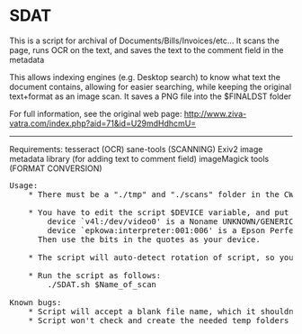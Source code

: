 SDAT
====

This is a script for archival of Documents/Bills/Invoices/etc...
It scans the page, runs OCR on the text, and saves the text to the comment field in the metadata

This allows indexing engines (e.g. Desktop search) to know what text the document contains, allowing
for easier searching, while keeping the original text+format as an image scan.
It saves a PNG file into the $FINALDST folder

For full information, see the original web page:
	http://www.ziva-vatra.com/index.php?aid=71&id=U29mdHdhcmU=

----

Requirements:
    tesseract (OCR)
    sane-tools (SCANNING)
    Exiv2 image metadata library (for adding text to comment field)
	imageMagick tools (FORMAT CONVERSION)

<pre>
Usage:
	* There must be a "./tmp" and "./scans" folder in the CWD.
	
	* You have to edit the script $DEVICE variable, and put in which device you want to use. For example, if I run "scanimage -L":
	 	device `v4l:/dev/video0' is a Noname UNKNOWN/GENERIC virtual device
	 	device `epkowa:interpreter:001:006' is a Epson Perfection V330 Photo flatbed scanner
	  Then use the bits in the quotes as your device. 
	
	* The script will auto-detect rotation of script, so you don't have to worry about it
	
	* Run the script as follows:
		./SDAT.sh $Name_of_scan

Known bugs:
	* Script will accept a blank file name, which it shouldn't.
	* Script won't check and create the needed temp folders
</pre>

